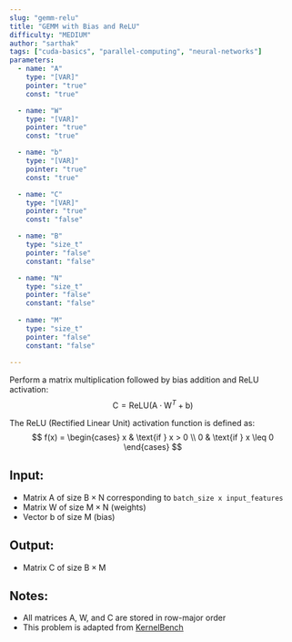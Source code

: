 ```yaml
---
slug: "gemm-relu"
title: "GEMM with Bias and ReLU"
difficulty: "MEDIUM"
author: "sarthak"
tags: ["cuda-basics", "parallel-computing", "neural-networks"]
parameters:
  - name: "A"
    type: "[VAR]"
    pointer: "true"
    const: "true"

  - name: "W" 
    type: "[VAR]"
    pointer: "true"
    const: "true"

  - name: "b" 
    type: "[VAR]"
    pointer: "true"
    const: "true"

  - name: "C" 
    type: "[VAR]"
    pointer: "true"
    const: "false"

  - name: "B"
    type: "size_t"
    pointer: "false"
    constant: "false"

  - name: "N"
    type: "size_t"
    pointer: "false"
    constant: "false"
    
  - name: "M" 
    type: "size_t"
    pointer: "false"
    constant: "false"
  
---
```


Perform a matrix multiplication followed by bias addition and ReLU activation:
$$
\text{C} = \text{ReLU}(\text{A} \cdot \text{W}^T + \text{b})
$$

The ReLU (Rectified Linear Unit) activation function is defined as:
$$
f(x) = \begin{cases} 
x & \text{if } x > 0 \\
0 & \text{if } x \leq 0 
\end{cases}
$$

## Input:
- Matrix $\text{A}$ of size $\text{B} \times \text{N}$ corresponding to `batch_size x input_features`
- Matrix $\text{W}$ of size $\text{M} \times \text{N}$ (weights)
- Vector $\text{b}$ of size $\text{M}$ (bias)

## Output:
- Matrix $\text{C}$ of size $\text{B} \times \text{M}$

## Notes:
- All matrices $\text{A}$, $\text{W}$, and $\text{C}$ are stored in row-major order
- This problem is adapted from [KernelBench](https://github.com/ScalingIntelligence/KernelBench/blob/main/KernelBench/level2/76_Gemm_Add_ReLU.py)